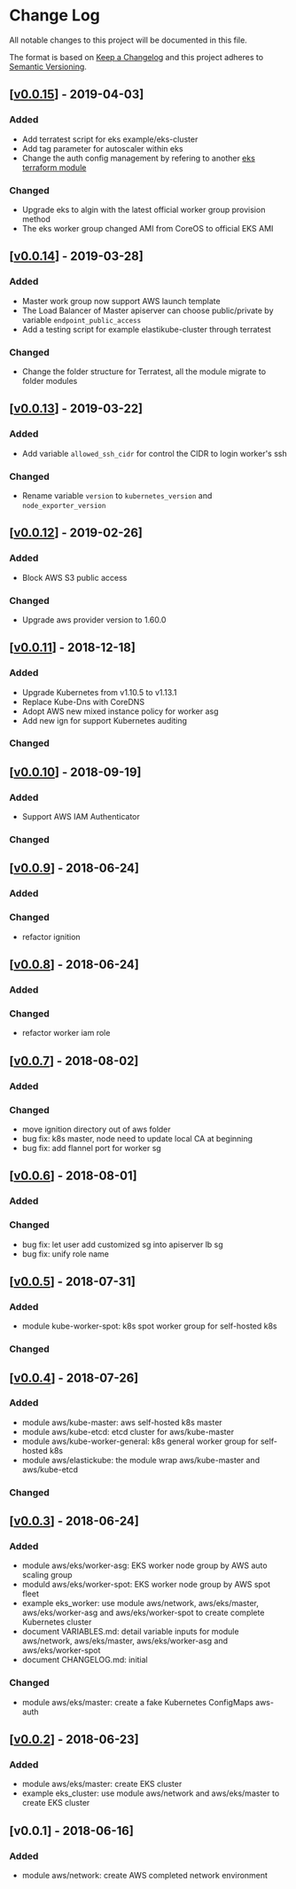 # Change Log

All notable changes to this project will be documented in this file.

The format is based on [Keep a Changelog](http://keepachangelog.com/) and this
project adheres to [Semantic Versioning](http://semver.org/).


## [[v0.0.15](https://github.com/getamis/vishwakarma/compare/v0.0.15...v0.0.14)] - 2019-04-03]

### Added
- Add terratest script for eks example/eks-cluster
- Add tag parameter for autoscaler within eks
- Change the auth config management by refering to another [eks terraform module](https://github.com/terraform-aws-modules/terraform-aws-eks)

### Changed
- Upgrade eks to algin with the latest official worker group provision method
- The eks worker group changed AMI from CoreOS to official EKS AMI

## [[v0.0.14](https://github.com/getamis/vishwakarma/compare/v0.0.14...v0.0.13)] - 2019-03-28]

### Added
- Master work group now support AWS launch template
- The Load Balancer of Master apiserver can choose public/private by variable `endpoint_public_access`
- Add a testing script for example elastikube-cluster through terratest

### Changed
- Change the folder structure for Terratest, all the module migrate to folder modules

## [[v0.0.13](https://github.com/getamis/vishwakarma/compare/v0.0.13...v0.0.12)] - 2019-03-22]

### Added
- Add variable `allowed_ssh_cidr` for control the CIDR to login worker's ssh

### Changed
- Rename variable `version` to `kubernetes_version` and `node_exporter_version`

## [[v0.0.12](https://github.com/getamis/vishwakarma/compare/v0.0.12...v0.0.11)] - 2019-02-26]

### Added
- Block AWS S3 public access

### Changed
- Upgrade aws provider version to 1.60.0

## [[v0.0.11](https://github.com/getamis/vishwakarma/compare/v0.0.11...v0.0.10)] - 2018-12-18]

### Added
- Upgrade Kubernetes from v1.10.5 to v1.13.1
- Replace Kube-Dns with CoreDNS
- Adopt AWS new mixed instance policy for worker asg
- Add new ign for support Kubernetes auditing

### Changed


## [[v0.0.10](https://github.com/getamis/vishwakarma/compare/v0.0.10...v0.0.9)] - 2018-09-19]

### Added
- Support AWS IAM Authenticator

### Changed

## [[v0.0.9](https://github.com/getamis/vishwakarma/compare/v0.0.9...v0.0.8)] - 2018-06-24]

### Added

### Changed
- refactor ignition


## [[v0.0.8](https://github.com/getamis/vishwakarma/compare/v0.0.8...v0.0.7)] - 2018-06-24]

### Added

### Changed
- refactor worker iam role

## [[v0.0.7](https://github.com/getamis/vishwakarma/compare/v0.0.7...v0.0.6)] - 2018-08-02]

### Added

### Changed
- move ignition directory out of aws folder
- bug fix: k8s master, node need to update local CA at beginning
- bug fix: add flannel port for worker sg

## [[v0.0.6](https://github.com/getamis/vishwakarma/compare/v0.0.6...v0.0.5)] - 2018-08-01]

### Added

### Changed
- bug fix: let user add customized sg into apiserver lb sg
- bug fix: unify role name

## [[v0.0.5](https://github.com/getamis/vishwakarma/compare/v0.0.5...v0.0.4)] - 2018-07-31]

### Added
- module kube-worker-spot: k8s spot worker group for self-hosted k8s

### Changed

## [[v0.0.4](https://github.com/getamis/vishwakarma/compare/v0.0.4...v0.0.3)] - 2018-07-26]

### Added
- module aws/kube-master: aws self-hosted k8s master
- module aws/kube-etcd: etcd cluster for aws/kube-master
- module aws/kube-worker-general: k8s general worker group for self-hosted k8s
- module aws/elastickube: the module wrap aws/kube-master and aws/kube-etcd

### Changed


## [[v0.0.3](https://github.com/getamis/vishwakarma/compare/v0.0.3...v0.0.2)] - 2018-06-24]

### Added

- module aws/eks/worker-asg: EKS worker node group by AWS auto scaling group
- moduld aws/eks/worker-spot: EKS worker node group by AWS spot fleet
- example eks_worker: use module aws/network, aws/eks/master, aws/eks/worker-asg and aws/eks/worker-spot to create complete Kubernetes cluster
- document VARIABLES.md: detail variable inputs for module aws/network, aws/eks/master, aws/eks/worker-asg and aws/eks/worker-spot
- document CHANGELOG.md: initial

### Changed

- module aws/eks/master: create a fake Kubernetes ConfigMaps aws-auth

## [[v0.0.2](https://github.com/getamis/vishwakarma/compare/v0.0.3...v0.0.1)] - 2018-06-23]

### Added

- module aws/eks/master: create EKS cluster
- example eks_cluster: use module aws/network and aws/eks/master to create EKS cluster

## [v0.0.1] - 2018-06-16]

### Added

- module aws/network: create AWS completed network environment

